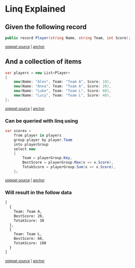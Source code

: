 # Linq Explained

## Given the following record

<!-- snippet: record -->
<a id='snippet-record'></a>
```cs
public record Player(string Name, string Team, int Score);
```
<sup><a href='/Sample/MarkdownSnippetsTests.cs#L40-L44' title='Snippet source file'>snippet source</a> | <a href='#snippet-record' title='Start of snippet'>anchor</a></sup>
<!-- endSnippet -->

## And a collection of items

<!-- snippet: collection -->
<a id='snippet-collection'></a>
```cs
var players = new List<Player>
{
    new(Name: "Alex", Team: "Team A", Score: 10),
    new(Name: "Anna", Team: "Team A", Score: 20),
    new(Name: "Luke", Team: "Team L", Score: 60),
    new(Name: "Lucy", Team: "Team L", Score: 40),
};
```
<sup><a href='/Sample/MarkdownSnippetsTests.cs#L10-L20' title='Snippet source file'>snippet source</a> | <a href='#snippet-collection' title='Start of snippet'>anchor</a></sup>
<!-- endSnippet -->


### Can be queried with linq using

<!-- snippet: query -->
<a id='snippet-query'></a>
```cs
var scores =
    from player in players
    group player by player.Team
    into playerGroup
    select new
    {
        Team = playerGroup.Key,
        BestScore = playerGroup.Max(x => x.Score),
        TotakScore = playerGroup.Sum(x => x.Score),
    };
```
<sup><a href='/Sample/MarkdownSnippetsTests.cs#L22-L35' title='Snippet source file'>snippet source</a> | <a href='#snippet-query' title='Start of snippet'>anchor</a></sup>
<!-- endSnippet -->


### Will result in the follow data

<!-- snippet: MarkdownSnippetsTests.MySnippet.verified.txt -->
<a id='snippet-MarkdownSnippetsTests.MySnippet.verified.txt'></a>
```txt
[
  {
    Team: Team A,
    BestScore: 20,
    TotakScore: 30
  },
  {
    Team: Team L,
    BestScore: 60,
    TotakScore: 100
  }
]
```
<sup><a href='/Sample/MarkdownSnippetsTests.MySnippet.verified.txt#L1-L12' title='Snippet source file'>snippet source</a> | <a href='#snippet-MarkdownSnippetsTests.MySnippet.verified.txt' title='Start of snippet'>anchor</a></sup>
<!-- endSnippet -->

